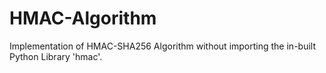 # HMAC-Algorithm
Implementation of HMAC-SHA256 Algorithm without importing the in-built Python Library 'hmac'.

